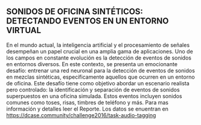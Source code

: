 ## SONIDOS DE OFICINA SINTÉTICOS: DETECTANDO EVENTOS EN UN ENTORNO VIRTUAL

En el mundo actual, la inteligencia artificial y el procesamiento de señales desempeñan un papel crucial en una amplia gama de aplicaciones. Uno de los campos en constante evolución es la detección de eventos de sonidos en entornos diversos. En este contexto, se presenta un emocionante desafı́o: entrenar una red neuronal para
la detección de eventos de sonidos en mezclas sintéticas, especı́ficamente aquellos que ocurren en un entorno de oficina.
Este desafı́o tiene como objetivo abordar un escenario realista pero controlado: la identificación y separación de eventos de sonidos superpuestos en una oficina
simulada. Estos eventos incluyen sonidos comunes como toses, risas, timbres de teléfono y más.
Para mas información y detalles leer el Reporte.
Los datos se enuentran en https://dcase.community/challenge2016/task-audio-tagging
